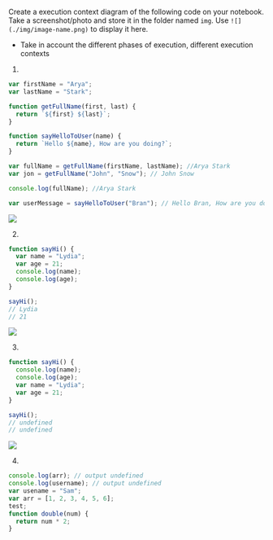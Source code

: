 Create a execution context diagram of the following code on your notebook. Take a screenshot/photo and store it in the folder named `img`. Use `![](./img/image-name.png)` to display it here.

- Take in account the different phases of execution, different execution contexts

1.

```js
var firstName = "Arya";
var lastName = "Stark";

function getFullName(first, last) {
  return `${first} ${last}`;
}

function sayHelloToUser(name) {
  return `Hello ${name}, How are you doing?`;
}

var fullName = getFullName(firstName, lastName); //Arya Stark
var jon = getFullName("John", "Snow"); // John Snow

console.log(fullName); //Arya Stark

var userMessage = sayHelloToUser("Bran"); // Hello Bran, How are you doing?
```

<!-- Put your image below -->

![](./img/image-name.jpg)

2.

```js
function sayHi() {
  var name = "Lydia";
  var age = 21;
  console.log(name);
  console.log(age);
}

sayHi();
// Lydia
// 21
```

<!-- Put your image below -->

![](./img/image-name.jpg)

3.

```js
function sayHi() {
  console.log(name);
  console.log(age);
  var name = "Lydia";
  var age = 21;
}

sayHi();
// undefined 
// undefined
```

<!-- Put your image below -->

![](./img/image-name.jpg)

4.

```js
console.log(arr); // output undefined
console.log(username); // output undefined
var usename = "Sam";
var arr = [1, 2, 3, 4, 5, 6];
test;
function double(num) {
  return num * 2;
}
```
